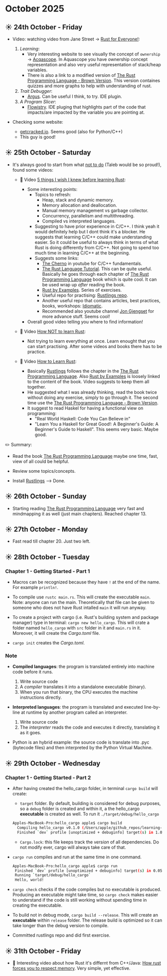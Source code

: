 # October 2025

## ☀️ 24th October - Friday

- Video: watching video from Jane Street -> [Rust for Everyone!](https://www.youtube.com/watch?v=R0dP-QR5wQo&t=542s):
  1. *Learning*:
        - Very interesting website to see visually the concept of `ownership` -> [Acqascope](https://cel.cs.brown.edu/aquascope/). In Aquascope you have ownership concept representation and also very useful representation of stack/heap variables.
        - There is also a link to a modified version of [The Rust Programming Language - Brown Version](https://rust-book.cs.brown.edu/). This version containes quizzes and more graphs to help with understanding of rust.
  2. *Trait Debugger*:
        - [Argus](https://github.com/cognitive-engineering-lab/argus). Can be useful I think, to try. IDE plugin.
  3. *A Program Slicer*:
        - [Flowistry](https://github.com/willcrichton/flowistry). IDE pluging that highlights part of the code that impacts/are impacted by the variable you are pointing at.

- Checking some website:
  - [getcracked.io](https://getcracked.io/questions). Seems good (also for Python/C++)
  - This guy is good!

## ☀️ 25th October - Saturday

- It's always good to start from what <u>not to do</u> (Taleb would be so proud!), found some videos:
  - 🎥 Video [5 things I wish I knew before learning Rust](https://www.youtube.com/watch?v=EYCBm0xAWow&list=PLrAjGqHG72ioGO2OZFQCnKloyDj7jFURl):
    - Some interesting points:
      - Topics to refresh:
        - Heap, stack and dynamic memory.
        - Memory allocation and deallocation.
        - Manual memory management vs garbage collector.
        - Concurrency, parallelism and multithreading.
        - Compiled vs interpreted languages.
      - Suggesting to have prior experience in C/C++. I think yeah it would definitely help but I dont think it's a blocker. He suggests that learning C/C++ could make understanding easier. So it could be useful to always think in terms of what Rust is doing differently from C/C++. Not going to spend too much time in learning C/C++ at the beginning.
      - Suggests some links:
        - [The Cherno](https://www.youtube.com/@TheCherno) in youtube for C/C++ fundamentals.
        - [The Rust Language Tutorial](https://www.youtube.com/watch?v=OX9HJsJUDxA&list=PLai5B987bZ9CoVR-QEIN9foz4QCJ0H2Y8&index=1). This can be quite useful. Basically he goes through each chapter of [The Rust Programming Language](https://doc.rust-lang.org/book/ch01-00-getting-started.html) book which is quite cool. It can be used wrap up *after* reading the book.
        - [Rust by Examples](https://doc.rust-lang.org/rust-by-example/index.html). Series of exercises.
        - Useful repo for practising: [Rustlings repo](https://rustlings.rust-lang.org/).
        - Another useful repo that contains articles, best practices, books, workshops: [Idiomatic](https://github.com/mre/idiomatic-rust?tab=readme-ov-file).
        - Recommended also youtube channel [Jon Gjengset](https://www.youtube.com/@jonhoo) for more advance stuff. Seems cool!
    - Overall good video telling you where to find information!

  - 🎥 Video [How NOT to learn Rust](https://www.youtube.com/watch?v=2uY5tpcs3Gs&list=PLrAjGqHG72ioGO2OZFQCnKloyDj7jFURl&index=6):
    - Not trying to learn everything at once. Learn enought that you can start practising. After some videos and books there has to be practice.

  - 🎥 Video [How to Learn Rust](https://www.youtube.com/watch?v=2hXNd6x9sZs&list=PLrAjGqHG72ioGO2OZFQCnKloyDj7jFURl&index=9):
    - Basically [Rustlings](https://rustlings.rust-lang.org/) follows the chapter in the [The Rust Programming Language](https://doc.rust-lang.org/book/ch01-00-getting-started.html). Also [Rust by Examples](https://doc.rust-lang.org/rust-by-example/index.html) is loosely linked to the content of the book. Video suggests to keep them all together.
    - He suggested what I was already thinking, read the book twice without doing any exercise, simply to go through it. The second time use the [The Rust Programming Language - Brown Version](https://rust-book.cs.brown.edu/).
    - It suggest to read Haskel for having a functional view on programming:
      - "Real World Haskell: Code You Can Believe in"
      - "Learn You a Haskell for Great Good!: A Beginner's Guide: A Beginner's Guide to Haskell". This seems very basic. Maybe good.

✏️ Summary:

- Read the book [The Rust Programming Language](https://rust-book.cs.brown.edu/) maybe one time, fast, view of all could be helpful.

- Review some topics/concepts.

- Install [Rustlings](https://rustlings.rust-lang.org/) --> Done.

## ☀️ 26th October - Sunday

- Starting reading [The Rust Programming Language](https://rust-book.cs.brown.edu/) very fast and mindmapping it as well (just main chapters). Reached chapter 13.

## ☀️ 27th October - Monday

- Fast read till chapter 20. Just two left.

## ☀️ 28th October - Tuesday

### Chapter 1 - Getting Started - Part 1

- Macros can be recognized because they have `!` at the end of the name. For example `println!`.

- To compile use `rustc main.rs`. This will create the executable `main`. Note: anyone can run the main. Theoretically that file can be given to someone who does not have Rust intalled `main` it will run anyway.

- To create a project with cargo (i.e. Rust's building system and package manager) type in terminal: `cargo new hello_cargo`. This will crate a folder named `hello_cargo` with `src` folder in it and `main.rs` in it. Moreover, it will create the *Cargo.toml* file.

- `cargo init` creates the *Cargo.toml*.

### Note

- **Compiled languages**: the program is translated entirely into machine code before it runs.
  1. Write source code
  2. A *compiler* translates it into a standalone executable (binary).
  3. When you run that binary, the CPU executes the machine instructions directly.

- **Interpreted languages**: the program is translated and executed line-by-line at runtime by another program called an interpreter.
  1. Write source code
  2. The *interpreter* reads the code and executes it directly, translating it as it goes.

- Python is an hybrid example: the source code is translate into .pyc (bytecode files) and then interpreted by the Python Virtual Machine.

## ☀️ 29th October - Wednesday

### Chapter 1 - Getting Started - Part 2

- After having created the hello_cargo folder, in terminal `cargo build` will create:
  - `target` folder. By default, building is considered for debug purposes, so a `debug` folder is created and within it, a the hello_cargo **executable** is created as well. To run it `./target/debug/hello_cargo`
  
  ```bash
  Apples-MacBook-Pro:hello_cargo apple$ cargo build
    Compiling hello_cargo v0.1.0 (/Users/apple/github_repos/learning-rust/projects/hello_cargo)
    Finished `dev` profile [unoptimized + debuginfo] target(s) in 1.02s
  ```

  - `Cargo.lock`: this file keeps track the *version* of all dependencies. Do not modify ever, cargo will always take care of that.

- `cargo run` compiles and run at the same time in one command.

  ```bash
  Apples-MacBook-Pro:hello_cargo apple$ cargo run
   Finished `dev` profile [unoptimized + debuginfo] target(s) in 0.05s
   Running `target/debug/hello_cargo`
   Hello, world!
  ```

- `cargo check` checks if the code compiles but no executable is produced. Producing an executable might take time, so `cargo check` makes easier to understand if the code is still working without spending time in creating the executable.

- To build not in debug mode, `cargo build --release`. This will create an **executable** within `release` folder. The release build is optimized so it can take longer than the debug version to compile.

- Committed rustlings repo and did first exercise.

## ☀️ 31th October - Friday

- 🎥 Interesting video about how Rust it's differnt from C++/Java: [How rust forces you to respect memory](https://www.youtube.com/watch?v=mlf7QYhXkdc). Very simple, yet effective.
